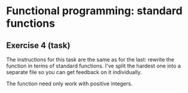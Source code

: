 # Functional programming: standard functions

## Exercise 4 (task)

The instructions for this task are the same as for the last: rewrite the function in terms of standard functions. I've
split the hardest one into a separate file so you can get feedback on it individually.

The function need only work with positive integers.
